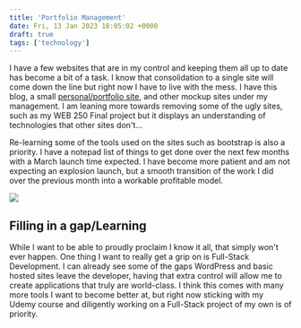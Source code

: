 ```yaml
---
title: 'Portfolio Management'
date: Fri, 13 Jan 2023 18:05:02 +0000
draft: true
tags: ['technology']
---
```


I have a few websites that are in my control and keeping them all up to date has become a bit of a task. I know that consolidation to a single site will come down the line but right now I have to live with the mess. I have this blog, a small [pers](https://davidbthomp.github.io/index.html)[o](https://davidbthomp.github.io/index.html)[nal/portfolio site](https://davidbthomp.github.io/index.html), and other mockup sites under my management. I am leaning more towards removing some of the ugly sites, such as my WEB 250 Final project but it displays an understanding of technologies that other sites don't...

Re-learning some of the tools used on the sites such as bootstrap is also a priority. I have a notepad list of things to get done over the next few months with a March launch time expected. I have become more patient and am not expecting an explosion launch, but a smooth transition of the work I did over the previous month into a workable profitable model.

![](https://devbthom.com/home/wp-content/uploads/2023/01/3-month-outline.png)

Filling in a gap/Learning
-------------------------

While I want to be able to proudly proclaim I know it all, that simply won't ever happen. One thing I want to really get a grip on is Full-Stack Development. I can already see some of the gaps WordPress and basic hosted sites leave the developer, having that extra control will allow me to create applications that truly are world-class. I think this comes with many more tools I want to become better at, but right now sticking with my Udemy course and diligently working on a Full-Stack project of my own is of priority.